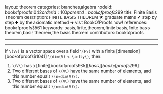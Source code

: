 layout: theorem
categories: branches,algebra
nodeid: bookofproofs$1042
orderid: 100
parentid: bookofproofs$299
title: Finite Basis Theorem
description: FINITE BASIS THEOREM &#9733; graduate maths &#10004; step by step &#10010; by the axiomatic method &#10140; visit BookOfProofs now!
references: bookofproofs$561
keywords: basis,finite,theorem,finite basis,finite basis theorem,basis theorem,the basis theorem
contributors: bookofproofs

---


---

If `\(V\)` is a vector space over a field `\(F\)` with a finite [dimension][bookofproofs$1041] `\(dim(V) < \infty\)`, then:

1. `\(V\)` has a [finite][bookofproofs$985] [basis][bookofproofs$299]
1. Two different bases of `\(V\)` have the same number of elements, and this number equals `\(n=dim(V)\)`.
1. Two different bases of `\(V\)` have the same number of elements, and this number equals `\(n=dim(V)\)`.
